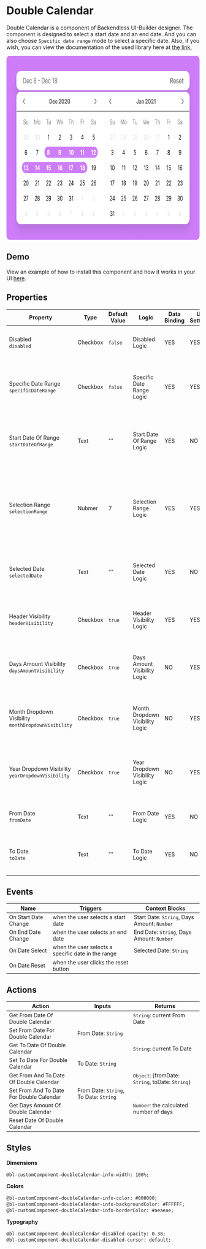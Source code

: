 # Double Calendar
Double Calendar is a component of Backendless UI-Builder designer. The component is designed to select a start date and an end date. And you can also choose `Specific date range` mode to select a specific date. Also, if you wish, you can view the documentation of the used library here at [the link.](https://reactdatepicker.com/)

<p align="center">
  <img alt="main thumbnail" height="480" src="./thumbnail.png" width="780"/>
</p>

## Demo

View an example of how to install this component and how it works in your UI [here](https://app.arcade.software/share/lUqLdFKIbWMyhICAnTm6).

## Properties

| Property                                                | Type     | Default Value | Logic                           | Data Binding | UI Setting | Description                                                                                                           |
|---------------------------------------------------------|----------|---------------|---------------------------------|--------------|------------|-----------------------------------------------------------------------------------------------------------------------|
| Disabled<br/>`disabled`                                 | Checkbox | `false`       | Disabled Logic                  | YES          | YES        | This handler allows you to disable a component.                                                                       |
| Specific Date Range<br/>`specificDateRange`             | Checkbox | `false`       | Specific Date Range Logic       | YES          | YES        | This handler allows you to select the date selection mode in a range.                                                 |
| Start Date Of Range<br/>`startDateOfRange`              | Text     | ""            | Start Date Of Range Logic       | YES          | NO         | This handler allows you to specify the start date of the selection range.                                             |
| Selection Range<br/>`selectionRange`                    | Nubmer   | 7             | Selection Range Logic           | YES          | YES        | This handler allows you to specify a date selection range. This will work if you select a `Specific Date Range` mode. |
| Selected Date<br/>`selectedDate`                        | Text     | ""            | Selected Date Logic             | YES          | NO         | This handler allows you to specify the default selected date.                                                         |
| Header Visibility<br/>`headerVisibility`                | Checkbox | `true`        | Header Visibility Logic         | YES          | YES        | This handler allows you to control the display of the header.                                                         |
| Days Amount Visibility<br/>`daysAmountVisibility`       | Checkbox | `true`        | Days Amount Visibility Logic    | NO           | YES        | This handler allows you to display the amount days in the header.                                                     |
| Month Dropdown Visibility<br/>`monthDropdownVisibility` | Checkbox | `true`        | Month Dropdown Visibility Logic | NO           | YES        | This handler allows you to add a month dropdown to the component.                                                     |
| Year Dropdown Visibility<br/>`yearDropdownVisibility`   | Checkbox | `true`        | Year Dropdown Visibility Logic  | NO           | YES        | This handler allows you to add a year dropdown to the component.                                                      |
| From Date<br/>`fromDate`                                | Text     | ""            | From Date Logic                 | YES          | NO         | This handler allows you to specify a start date.                                                                      |
| To Date<br/>`toDate`                                    | Text     | ""            | To Date Logic                   | YES          | NO         | This handler allows you to specify an end date.                                                                       |

## Events

| Name                 | Triggers                                           | Context Blocks                              |
|----------------------|----------------------------------------------------|---------------------------------------------|
| On Start Date Change | when the user selects a start date                 | Start Date: `String`, Days Amount: `Number` |
| On End Date Change   | when the user selects an end date                  | End Date: `String`, Days Amount: `Number`   |
| On Date Select       | when the user selects a specific date in the range | Selected Date: `String`                     |
| On Date Reset        | when the user clicks the reset button              |                                             |

## Actions

| Action                                   | Inputs                                 | Returns                                          |
|------------------------------------------|----------------------------------------|--------------------------------------------------|
| Get From Date Of Double Calendar         |                                        | `String`: current From Date                      |
| Set From Date For Double Calendar        | From Date: `String`                    |                                                  |
| Get To Date Of Double Calendar           |                                        | `String`: current To Date                        |
| Set To Date For Double Calendar          | To Date: `String`                      |                                                  |
| Get From And To Date Of Double Calendar  |                                        | `Object`: {fromDate: `String`, toDate: `String`} |
| Set From And To Date For Double Calendar | From Date: `String`, To Date: `String` |                                                  |
| Get Days Amount Of Double Calendar       |                                        | `Number`: the calculated number of days          |
| Reset Date Of Double Calendar            |                                        |                                                  |

## Styles

**Dimensions**
````
@bl-customComponent-doubleCalendar-info-width: 100%;
````

**Colors**
````
@bl-customComponent-doubleCalendar-info-color: #000000;
@bl-customComponent-doubleCalendar-info-backgroundColor: #FFFFFF;
@bl-customComponent-doubleCalendar-info-borderColor: #aeaeae;
````

**Typography**
```
@bl-customComponent-doubleCalendar-disabled-opacity: 0.38;
@bl-customComponent-doubleCalendar-disabled-cursor: default;
```
